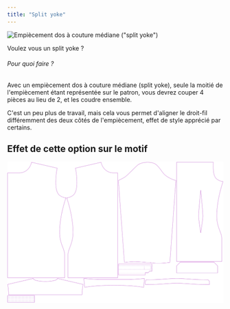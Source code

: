 ```yaml
---
title: "Split yoke"
---
```


![Empiècement dos à couture médiane ("split yoke")](splityoke.svg)

Voulez vous un split yoke ?

<Note>

###### Pour quoi faire ?

Avec un empiècement dos à couture médiane (split yoke), seule la moitié de l'empiècement étant représentée sur le patron, vous devrez couper 4 pièces au lieu de 2, et les coudre ensemble.

C'est un peu plus de travail, mais cela vous permet d'aligner le droit-fil différemment des deux côtés de l'empiècement, effet de style apprécié par certains.

</Note>

## Effet de cette option sur le motif

![Cette image montre l'effet de cette option en superposant plusieurs variantes qui ont une valeur différente pour cette option](simon_splityoke_sample.svg "Effect of this option on the pattern")
